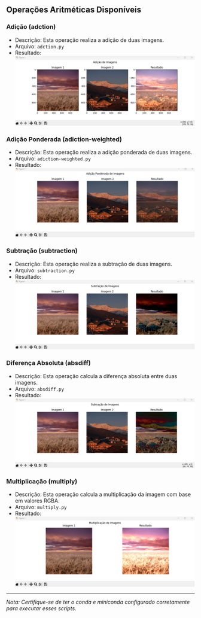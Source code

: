 ## Operações Aritméticas Disponíveis

### Adição (adction)
- Descrição: Esta operação realiza a adição de duas imagens.
- Arquivo: `adction.py`
- Resultado: ![Resultado adction](https://github.com/M4deN/Processamento-Imagem/blob/main/imagens/img-adction.jpg)

### Adição Ponderada (adiction-weighted)
- Descrição: Esta operação realiza a adição ponderada de duas imagens.
- Arquivo: `adiction-weighted.py`
- Resultado:![Resultado adction weighted](https://github.com/M4deN/Processamento-Imagem/blob/main/imagens/img-weighted.jpg)

### Subtração (subtraction)
- Descrição: Esta operação realiza a subtração de duas imagens.
- Arquivo: `subtraction.py`
- Resultado:![Resultado subtract](https://github.com/M4deN/Processamento-Imagem/blob/main/imagens/img-subtract.jpg)

### Diferença Absoluta (absdiff)
- Descrição: Esta operação calcula a diferença absoluta entre duas imagens.
- Arquivo: `absdiff.py`
- Resultado:![Resultado absdiff](https://github.com/M4deN/Processamento-Imagem/blob/main/imagens/img-absdiff.jpg)

### Multiplicação (multiply)
- Descrição: Esta operação calcula a multiplicação da imagem com base em valores RGBA.
- Arquivo: `multiply.py`
- Resultado:![Resultado multiply](https://github.com/M4deN/Processamento-Imagem/blob/main/imagens/img-multiply.jpg)
---
*Nota: Certifique-se de ter o conda e miniconda configurado corretamente para executar esses scripts.*
